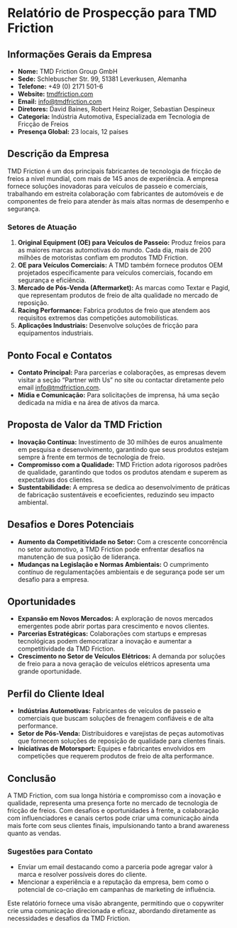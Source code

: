 # Relatório de Prospecção para TMD Friction

## Informações Gerais da Empresa
- **Nome:** TMD Friction Group GmbH
- **Sede:** Schlebuscher Str. 99, 51381 Leverkusen, Alemanha
- **Telefone:** +49 (0) 2171 501-6
- **Website:** [tmdfriction.com](https://tmdfriction.com)
- **Email:** info@tmdfriction.com
- **Diretores:** David Baines, Robert Heinz Roiger, Sebastian Despineux
- **Categoria:** Indústria Automotiva, Especializada em Tecnologia de Fricção de Freios
- **Presença Global:** 23 locais, 12 países

## Descrição da Empresa
TMD Friction é um dos principais fabricantes de tecnologia de fricção de freios a nível mundial, com mais de 145 anos de experiência. A empresa fornece soluções inovadoras para veículos de passeio e comerciais, trabalhando em estreita colaboração com fabricantes de automóveis e de componentes de freio para atender às mais altas normas de desempenho e segurança.

### Setores de Atuação
1. **Original Equipment (OE) para Veículos de Passeio:** Produz freios para as maiores marcas automotivas do mundo. Cada dia, mais de 200 milhões de motoristas confiam em produtos TMD Friction.
2. **OE para Veículos Comerciais:** A TMD também fornece produtos OEM projetados especificamente para veículos comerciais, focando em segurança e eficiência.
3. **Mercado de Pós-Venda (Aftermarket):** As marcas como Textar e Pagid, que representam produtos de freio de alta qualidade no mercado de reposição.
4. **Racing Performance:** Fabrica produtos de freio que atendem aos requisitos extremos das competições automobilísticas.
5. **Aplicações Industriais:** Desenvolve soluções de fricção para equipamentos industriais.

## Ponto Focal e Contatos
- **Contato Principal:** Para parcerias e colaborações, as empresas devem visitar a seção “Partner with Us” no site ou contactar diretamente pelo email info@tmdfriction.com.
- **Mídia e Comunicação:** Para solicitações de imprensa, há uma seção dedicada na mídia e na área de ativos da marca.

## Proposta de Valor da TMD Friction
- **Inovação Contínua:** Investimento de 30 milhões de euros anualmente em pesquisa e desenvolvimento, garantindo que seus produtos estejam sempre à frente em termos de tecnologia de freio.
- **Compromisso com a Qualidade:** TMD Friction adota rigorosos padrões de qualidade, garantindo que todos os produtos atendam e superem as expectativas dos clientes.
- **Sustentabilidade:** A empresa se dedica ao desenvolvimento de práticas de fabricação sustentáveis e ecoeficientes, reduzindo seu impacto ambiental.

## Desafios e Dores Potenciais
- **Aumento da Competitividade no Setor:** Com a crescente concorrência no setor automotivo, a TMD Friction pode enfrentar desafios na manutenção de sua posição de liderança.
- **Mudanças na Legislação e Normas Ambientais:** O cumprimento contínuo de regulamentações ambientais e de segurança pode ser um desafio para a empresa.

## Oportunidades
- **Expansão em Novos Mercados:** A exploração de novos mercados emergentes pode abrir portas para crescimento e novos clientes.
- **Parcerias Estratégicas:** Colaborações com startups e empresas tecnológicas podem democratizar a inovação e aumentar a competitividade da TMD Friction.
- **Crescimento no Setor de Veículos Elétricos:** A demanda por soluções de freio para a nova geração de veículos elétricos apresenta uma grande oportunidade.

## Perfil do Cliente Ideal
- **Indústrias Automotivas:** Fabricantes de veículos de passeio e comerciais que buscam soluções de frenagem confiáveis e de alta performance.
- **Setor de Pós-Venda:** Distribuidores e varejistas de peças automotivas que fornecem soluções de reposição de qualidade para clientes finais.
- **Iniciativas de Motorsport:** Equipes e fabricantes envolvidos em competições que requerem produtos de freio de alta performance.

## Conclusão
A TMD Friction, com sua longa história e compromisso com a inovação e qualidade, representa uma presença forte no mercado de tecnologia de fricção de freios. Com desafios e oportunidades à frente, a colaboração com influenciadores e canais certos pode criar uma comunicação ainda mais forte com seus clientes finais, impulsionando tanto a brand awareness quanto as vendas.

### Sugestões para Contato
- Enviar um email destacando como a parceria pode agregar valor à marca e resolver possíveis dores do cliente.
- Mencionar a experiência e a reputação da empresa, bem como o potencial de co-criação em campanhas de marketing de influência.

Este relatório fornece uma visão abrangente, permitindo que o copywriter crie uma comunicação direcionada e eficaz, abordando diretamente as necessidades e desafios da TMD Friction.